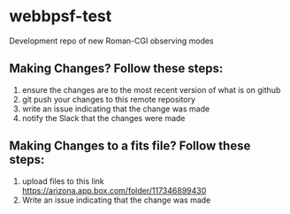 # webbpsf-test
Development repo of new Roman-CGI observing modes

## Making Changes? Follow these steps:
1) ensure the changes are to the most recent version of what is on github
2) git push your changes to this remote repository
3) write an issue indicating that the change was made
4) notify the Slack that the changes were made

## Making Changes to a fits file?  Follow these steps:
1) upload files to this link https://arizona.app.box.com/folder/117346899430
2) Write an issue indicating that the change was made
